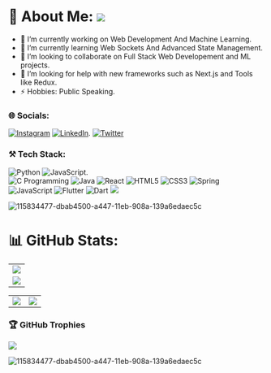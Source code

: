 # 💫 About Me: ![](https://komarev.com/ghpvc/?username=Akash-Singh04&label=Profile+views&style=for-the-badge&color=green)

- 🔭 I’m currently working on Web Development And Machine Learning.
- 🌱 I’m currently learning Web Sockets And Advanced State Management.
- 👯 I’m looking to collaborate on Full Stack Web Developement and ML projects.
- 🤔 I’m looking for help with new frameworks such as Next.js and Tools like Redux.
- ⚡ Hobbies: Public Speaking.


### 🌐 Socials:
[![Instagram](https://img.shields.io/badge/Instagram-%23E4405F.svg?logo=Instagram&logoColor=white)](https://www.instagram.com/kind.of.akash/)  [![LinkedIn](https://img.shields.io/badge/LinkedIn-%230077B5.svg?logo=linkedin&logoColor=white)](https://www.linkedin.com/in/akash-singh-a57081253/).  [![Twitter](https://img.shields.io/badge/Twitter-%231DA1F2.svg?logo=Twitter&logoColor=white)](https://twitter.com/Kind_Of_Akash) 

### ⚒️ Tech Stack:
![Python](https://img.shields.io/badge/Python-3776AB?style=for-the-badge&logo=python&logoColor=white)  ![JavaScript](https://img.shields.io/badge/JavaScript-323330?style=for-the-badge&logo=javascript&logoColor=F7DF1E).  
![C Programming](https://img.shields.io/badge/c-%2300599C.svg?style=flat&logo=c&logoColor=white) ![Java](https://img.shields.io/badge/java-%23ED8B00.svg?style=flat&logo=java&logoColor=white) ![React](https://img.shields.io/badge/React-20232A?style=for-the-badge&logo=react&logoColor=61DAFB) ![HTML5](https://img.shields.io/badge/html5-%23E34F26.svg?style=flat&logo=html5&logoColor=white) ![CSS3](https://img.shields.io/badge/css3-%231572B6.svg?style=flat&logo=css3&logoColor=white) ![Spring](https://img.shields.io/badge/spring-%236DB33F.svg?style=flat&logo=spring&logoColor=white) ![JavaScript](https://img.shields.io/badge/javascript-%23323330.svg?style=flat&logo=javascript&logoColor=%23F7DF1E) ![Flutter](https://img.shields.io/badge/Flutter-%2302569B.svg?style=plastic&logo=Flutter&logoColor=white) ![Dart](https://img.shields.io/badge/dart-%230175C2.svg?style=plastic&logo=dart&logoColor=white)
![](https://hit.yhype.me/github/profile?user_id=105775899)

![115834477-dbab4500-a447-11eb-908a-139a6edaec5c](https://user-images.githubusercontent.com/105775899/235299569-e15e9b1c-09cc-492a-ad8e-cef25979d4d1.gif)
# 📊 GitHub Stats:
<table>
  <tr>
    <td>
      <img src="https://github-readme-streak-stats.herokuapp.com?user=mohit-nagaraj&theme=neon-palenight&hide_border=true&card_width=705">
     </td>
   </tr>
  <tr>
    <td>
      <img src="http://github-profile-summary-cards.vercel.app/api/cards/profile-details?username=mohit-nagaraj&theme=2077">
     </td>
   </tr>
</table><table>
  <tr>
    <td><img src="http://github-profile-summary-cards.vercel.app/api/cards/stats?username=mohit-nagaraj&theme=aura_dark"></td>
    <td><img src="http://github-profile-summary-cards.vercel.app/api/cards/most-commit-language?username=mohit-nagaraj&theme=aura_dark"></td>
  </tr>
</table>

### 🏆 GitHub Trophies
![](https://github-profile-trophy.vercel.app/?username=mohit-nagaraj&theme=darkhub&no-frame=false&no-bg=false&margin-w=4)

![115834477-dbab4500-a447-11eb-908a-139a6edaec5c](https://user-images.githubusercontent.com/105775899/235299569-e15e9b1c-09cc-492a-ad8e-cef25979d4d1.gif)
  <!--
  ## 💰 You can help me by Donating
  [![BuyMeACoffee](https://img.shields.io/badge/Buy%20Me%20a%20Coffee-ffdd00?style=for-the-badge&logo=buy-me-a-coffee&logoColor=black)](https://buymeacoffee.com/mohitnagaraj) [![PayPal](https://img.shields.io/badge/PayPal-00457C?style=for-the-badge&logo=paypal&logoColor=white)](https://paypal.me/mohitnagaraj) [![Ko-Fi](https://img.shields.io/badge/Ko--fi-F16061?style=for-the-badge&logo=ko-fi&logoColor=white)](https://ko-fi.com/mohitnagaraj) 
  -->
